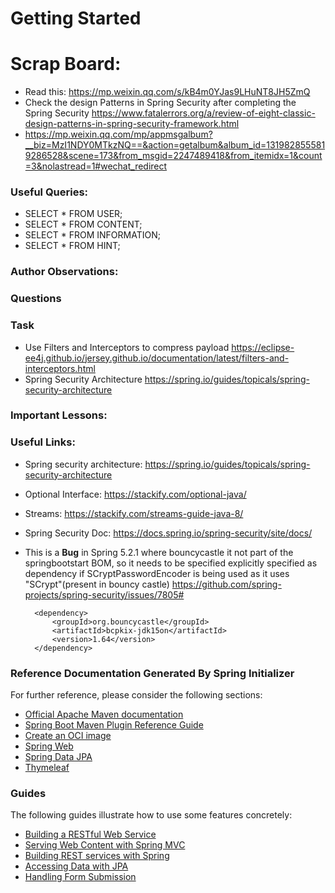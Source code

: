 # Getting Started



# Scrap Board:
* Read this: https://mp.weixin.qq.com/s/kB4m0YJas9LHuNT8JH5ZmQ
* Check the design Patterns in Spring Security after completing the Spring Security https://www.fatalerrors.org/a/review-of-eight-classic-design-patterns-in-spring-security-framework.html
* https://mp.weixin.qq.com/mp/appmsgalbum?__biz=MzI1NDY0MTkzNQ==&action=getalbum&album_id=1319828555819286528&scene=173&from_msgid=2247489418&from_itemidx=1&count=3&nolastread=1#wechat_redirect


### Useful Queries:
* SELECT * FROM USER;
* SELECT * FROM CONTENT;
* SELECT * FROM INFORMATION;
* SELECT * FROM HINT;


### Author Observations:


### Questions


### Task
* Use Filters and Interceptors to compress payload https://eclipse-ee4j.github.io/jersey.github.io/documentation/latest/filters-and-interceptors.html
* Spring Security Architecture  https://spring.io/guides/topicals/spring-security-architecture

### Important Lessons:

### Useful Links:
* Spring security architecture: https://spring.io/guides/topicals/spring-security-architecture
* Optional Interface: https://stackify.com/optional-java/
* Streams: https://stackify.com/streams-guide-java-8/
* Spring Security Doc: https://docs.spring.io/spring-security/site/docs/
* This is a **Bug** in Spring 5.2.1 where bouncycastle it not part of the springbootstart BOM, 
so it needs to be specified explicitly specified as dependency if SCryptPasswordEncoder is being used as it uses "SCrypt"(present in bouncy castle) 
https://github.com/spring-projects/spring-security/issues/7805#

        <dependency>
            <groupId>org.bouncycastle</groupId>
            <artifactId>bcpkix-jdk15on</artifactId>
            <version>1.64</version>
        </dependency>
### Reference Documentation Generated By Spring Initializer
For further reference, please consider the following sections:

* [Official Apache Maven documentation](https://maven.apache.org/guides/index.html)
* [Spring Boot Maven Plugin Reference Guide](https://docs.spring.io/spring-boot/docs/2.5.6/maven-plugin/reference/html/)
* [Create an OCI image](https://docs.spring.io/spring-boot/docs/2.5.6/maven-plugin/reference/html/#build-image)
* [Spring Web](https://docs.spring.io/spring-boot/docs/2.5.6/reference/htmlsingle/#boot-features-developing-web-applications)
* [Spring Data JPA](https://docs.spring.io/spring-boot/docs/2.5.6/reference/htmlsingle/#boot-features-jpa-and-spring-data)
* [Thymeleaf](https://docs.spring.io/spring-boot/docs/2.5.6/reference/htmlsingle/#boot-features-spring-mvc-template-engines)

### Guides
The following guides illustrate how to use some features concretely:

* [Building a RESTful Web Service](https://spring.io/guides/gs/rest-service/)
* [Serving Web Content with Spring MVC](https://spring.io/guides/gs/serving-web-content/)
* [Building REST services with Spring](https://spring.io/guides/tutorials/bookmarks/)
* [Accessing Data with JPA](https://spring.io/guides/gs/accessing-data-jpa/)
* [Handling Form Submission](https://spring.io/guides/gs/handling-form-submission/)

